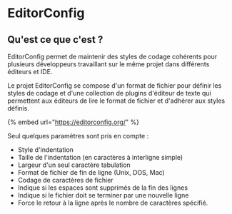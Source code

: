 # EditorConfig

## Qu'est ce que c'est ?

EditorConfig permet de maintenir des styles de codage cohérents pour plusieurs développeurs travaillant sur le même projet dans différents éditeurs et IDE. 

Le projet EditorConfig se compose d'un format de fichier pour définir les styles de codage et d'une collection de plugins d'éditeur de texte qui permettent aux éditeurs de lire le format de fichier et d'adhérer aux styles définis. 

{% embed url="https://editorconfig.org/" %}

Seul quelques paramètres sont pris en compte :

* Style d'indentation
* Taille de l'indentation \(en caractères à interligne simple\)
* Largeur d'un seul caractère tabulation
* Format de fichier de fin de ligne \(Unix, DOS, Mac\)
* Codage de caractères de fichier
* Indique si les espaces sont supprimés de la fin des lignes
* Indique si le fichier doit se terminer par une nouvelle ligne
* Force le retour à la ligne après le nombre de caractères spécifié.

